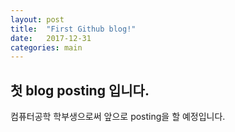 ```yaml
---
layout: post
title:  "First Github blog!"
date:   2017-12-31
categories: main
---
```


## 첫 blog posting 입니다.

컴퓨터공학 학부생으로써 앞으로 posting을 할 예정입니다.